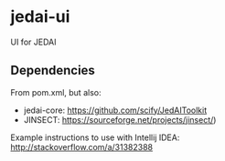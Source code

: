 # jedai-ui
UI for JEDAI

## Dependencies
From pom.xml, but also: 
* jedai-core: https://github.com/scify/JedAIToolkit
* JINSECT: https://sourceforge.net/projects/jinsect/)

Example instructions to use with Intellij IDEA: http://stackoverflow.com/a/31382388
